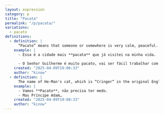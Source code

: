 ```yaml
---
layout: expression
category: p
title: "Pacata"
permalink: "/p/pacata/"
variations:
  - pacato
definitions:
  - definition: |
      “Pacato” means that someone or somewhere is very calm, peaceful.
    example: |
      - Essa é a cidade mais **pacata** que já visitei na minha vida.
      
      - O Senhor Guilherme é muito pacato, vai ser fácil trabalhar com ele.
    created: "2025-04-09T19:06:33"
    author: "kinow"
  - definition: |
      The name of He-Man's cat, which is “Cringer“ in the original English version.
    example: |
      - Vamos **Pacato**, não precisa ter medo.
      - Mas Príncipe Adam…
    created: "2025-04-09T19:08:33"
    author: "kinow"
---
```

